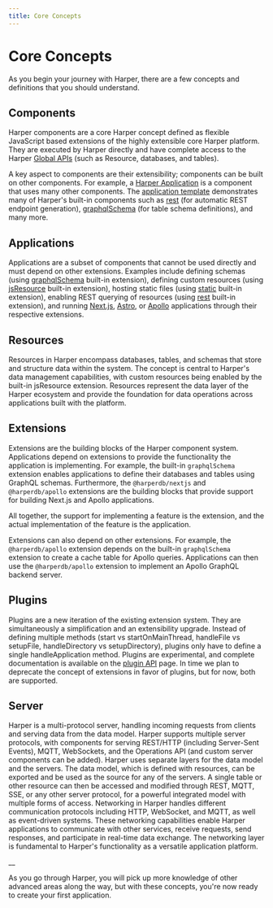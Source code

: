 ```yaml
---
title: Core Concepts
---
```


# Core Concepts

As you begin your journey with Harper, there are a few concepts and definitions that you should understand.

## Components

Harper components are a core Harper concept defined as flexible JavaScript based extensions of the highly extensible core Harper platform. They are executed by Harper directly and have complete access to the Harper [Global APIs](../reference/globals) (such as Resource, databases, and tables).

A key aspect to components are their extensibility; components can be built on other components. For example, a [Harper Application](../developers/applications/) is a component that uses many other components. The [application template](https://github.com/HarperDB/application-template) demonstrates many of Harper's built-in components such as [rest](../reference/components/built-in-extensions#rest) (for automatic REST endpoint generation), [graphqlSchema](../reference/components/built-in-extensions#graphqlschema) (for table schema definitions), and many more.

## Applications

Applications are a subset of components that cannot be used directly and must depend on other extensions. Examples include defining schemas (using [graphqlSchema](../reference/components/built-in-extensions#graphqlschema) built-in extension), defining custom resources (using [jsResource](../reference/components/built-in-extensions#jsresource) built-in extension), hosting static files (using [static](../reference/components/built-in-extensions#static) built-in extension), enabling REST querying of resources (using [rest](../reference/components/built-in-extensions#rest) built-in extension), and running [Next.js](https://github.com/HarperDB/nextjs), [Astro](https://github.com/HarperDB/astro), or [Apollo](https://github.com/HarperDB/apollo) applications through their respective extensions.

## Resources

Resources in Harper encompass databases, tables, and schemas that store and structure data within the system. The concept is central to Harper's data management capabilities, with custom resources being enabled by the built-in jsResource extension. Resources represent the data layer of the Harper ecosystem and provide the foundation for data operations across applications built with the platform.

## Extensions
Extensions are the building blocks of the Harper component system. Applications depend on extensions to provide the functionality the application is implementing. For example, the built-in `graphqlSchema` extension enables applications to define their databases and tables using GraphQL schemas. Furthermore, the `@harperdb/nextjs` and `@harperdb/apollo` extensions are the building blocks that provide support for building Next.js and Apollo applications.

All together, the support for implementing a feature is the extension, and the actual implementation of the feature is the application.

Extensions can also depend on other extensions. For example, the `@harperdb/apollo` extension depends on the built-in `graphqlSchema` extension to create a cache table for Apollo queries. Applications can then use the `@harperdb/apollo` extension to implement an Apollo GraphQL backend server.

## Plugins
Plugins are a new iteration of the existing extension system. They are simultaneously a simplification and an extensibility upgrade. Instead of defining multiple methods (start vs startOnMainThread, handleFile vs setupFile, handleDirectory vs setupDirectory), plugins only have to define a single handleApplication method. Plugins are experimental, and complete documentation is available on the [plugin API](../reference/components/plugins.md) page. In time we plan to deprecate the concept of extensions in favor of plugins, but for now, both are supported.



## Server

Harper is a multi-protocol server, handling incoming requests from clients and serving data from the data model. Harper supports multiple server protocols, with components for serving REST/HTTP (including Server-Sent Events), MQTT, WebSockets, and the Operations API (and custom server components can be added). Harper uses separate layers for the data model and the servers. The data model, which is defined with resources, can be exported and be used as the source for any of the servers. A single table or other resource can then be accessed and modified through REST, MQTT, SSE, or any other server protocol, for a powerful integrated model with multiple forms of access.
Networking in Harper handles different communication protocols including HTTP, WebSocket, and MQTT, as well as event-driven systems. These networking capabilities enable Harper applications to communicate with other services, receive requests, send responses, and participate in real-time data exchange. The networking layer is fundamental to Harper's functionality as a versatile application platform.

\_\_

As you go through Harper, you will pick up more knowledge of other advanced areas along the way, but with these concepts, you're now ready to create your first application.

